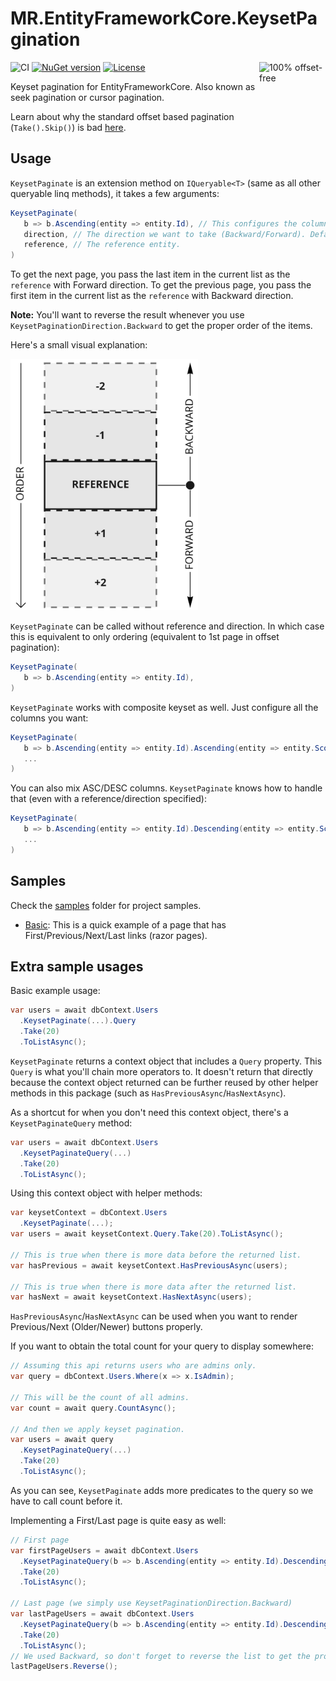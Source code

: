 # MR.EntityFrameworkCore.KeysetPagination

<a href="http://use-the-index-luke.com/no-offset">
  <img src="http://use-the-index-luke.com/img/no-offset.q200.png" alt="100% offset-free" target="_blank" align="right" width="106" height="106">
</a>

![CI](https://github.com/mrahhal/MR.EntityFrameworkCore.KeysetPagination/workflows/CI/badge.svg?branch=master)
[![NuGet version](https://badge.fury.io/nu/MR.EntityFrameworkCore.KeysetPagination.svg)](https://www.nuget.org/packages/MR.EntityFrameworkCore.KeysetPagination)
[![License](https://img.shields.io/badge/license-MIT-blue.svg)](https://opensource.org/licenses/MIT)

Keyset pagination for EntityFrameworkCore. Also known as seek pagination or cursor pagination.

Learn about why the standard offset based pagination (`Take().Skip()`) is bad [here](http://use-the-index-luke.com/no-offset).

## Usage

`KeysetPaginate` is an extension method on `IQueryable<T>` (same as all other queryable linq methods), it takes a few arguments:
```cs
KeysetPaginate(
   b => b.Ascending(entity => entity.Id), // This configures the columns we want to act on.
   direction, // The direction we want to take (Backward/Forward). Default is Forward.
   reference, // The reference entity.
)
```

To get the next page, you pass the last item in the current list as the `reference` with Forward direction.
To get the previous page, you pass the first item in the current list as the `reference` with Backward direction.

**Note:** You'll want to reverse the result whenever you use `KeysetPaginationDirection.Backward` to get the proper order of the items.

Here's a small visual explanation:

<img src="images/exp.jpg" width="300" />

`KeysetPaginate` can be called without reference and direction. In which case this is equivalent to only ordering (equivalent to 1st page in offset pagination):
```cs
KeysetPaginate(
   b => b.Ascending(entity => entity.Id),
)
```

`KeysetPaginate` works with composite keyset as well. Just configure all the columns you want:
```cs
KeysetPaginate(
   b => b.Ascending(entity => entity.Id).Ascending(entity => entity.Score),
   ...
)
```

You can also mix ASC/DESC columns. `KeysetPaginate` knows how to handle that (even with a reference/direction specified):
```cs
KeysetPaginate(
   b => b.Ascending(entity => entity.Id).Descending(entity => entity.Score),
   ...
)
```

## Samples

Check the [samples](samples) folder for project samples.

- [Basic](samples/Basic): This is a quick example of a page that has First/Previous/Next/Last links (razor pages).

## Extra sample usages

Basic example usage:
```cs
var users = await dbContext.Users
  .KeysetPaginate(...).Query
  .Take(20)
  .ToListAsync();
```

`KeysetPaginate` returns a context object that includes a `Query` property. This `Query` is what you'll chain more operators to.
It doesn't return that directly because the context object returned can be further reused by other helper methods in this package (such as `HasPreviousAsync`/`HasNextAsync`).

As a shortcut for when you don't need this context object, there's a `KeysetPaginateQuery` method:
```cs
var users = await dbContext.Users
  .KeysetPaginateQuery(...)
  .Take(20)
  .ToListAsync();
```

Using this context object with helper methods:
```cs
var keysetContext = dbContext.Users
  .KeysetPaginate(...);
var users = await keysetContext.Query.Take(20).ToListAsync();

// This is true when there is more data before the returned list.
var hasPrevious = await keysetContext.HasPreviousAsync(users);

// This is true when there is more data after the returned list.
var hasNext = await keysetContext.HasNextAsync(users);
```

`HasPreviousAsync`/`HasNextAsync` can be used when you want to render Previous/Next (Older/Newer) buttons properly.

If you want to obtain the total count for your query to display somewhere:
```cs
// Assuming this api returns users who are admins only.
var query = dbContext.Users.Where(x => x.IsAdmin);

// This will be the count of all admins.
var count = await query.CountAsync();

// And then we apply keyset pagination.
var users = await query
  .KeysetPaginateQuery(...)
  .Take(20)
  .ToListAsync();
```

As you can see, `KeysetPaginate` adds more predicates to the query so we have to call count before it.

Implementing a First/Last page is quite easy as well:
```cs
// First page
var firstPageUsers = await dbContext.Users
  .KeysetPaginateQuery(b => b.Ascending(entity => entity.Id).Descending(entity => entity.Score))
  .Take(20)
  .ToListAsync();

// Last page (we simply use KeysetPaginationDirection.Backward)
var lastPageUsers = await dbContext.Users
  .KeysetPaginateQuery(b => b.Ascending(entity => entity.Id).Descending(entity => entity.Score), KeysetPaginationDirection.Backward)
  .Take(20)
  .ToListAsync();
// We used Backward, so don't forget to reverse the list to get the proper order of the users in the last page!
lastPageUsers.Reverse();
```
